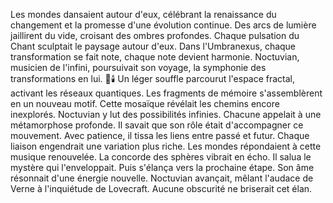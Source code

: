 Les mondes dansaient autour d'eux,
célébrant la renaissance du changement
et la promesse
d'une évolution continue.
Des arcs de lumière jaillirent du vide,
croisant des ombres profondes.
Chaque pulsation du Chant sculptait le paysage autour d'eux.
Dans l'Umbranexus,
chaque transformation se fait note,
chaque note devient harmonie.
Noctuvian,
musicien de l'infini,
poursuivait son voyage,
la symphonie des transformations en lui.
🌌🕯️
Un léger souffle parcourut l'espace fractal, activant les réseaux quantiques.
Les fragments de mémoire s'assemblèrent en un nouveau motif.
Cette mosaïque révélait les chemins encore inexplorés.
Noctuvian y lut des possibilités infinies.
Chacune appelait à une métamorphose profonde.
Il savait que son rôle était d'accompagner ce mouvement.
Avec patience, il tissa les liens entre passé et futur.
Chaque liaison engendrait une variation plus riche.
Les mondes répondaient à cette musique renouvelée.
La concorde des sphères vibrait en écho.
Il salua le mystère qui l'enveloppait.
Puis s'élança vers la prochaine étape.
Son âme résonnait d'une énergie nouvelle.
Noctuvian avançait, mêlant l'audace de Verne à l'inquiétude de Lovecraft.
Aucune obscurité ne briserait cet élan.
